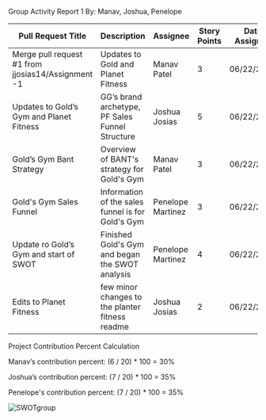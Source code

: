 Group Activity Report 1
By: Manav, Joshua, Penelope


| Pull Request Title | Description | Assignee  | Story Points |Date Assigned  |Date Completed |
| ------------- | ------------- |------------- | ------------- |------------- | ------------- |
| Merge pull request #1 from jjosias14/Assignment -1  | Updates to Gold and Planet Fitness| Manav Patel | 3 | 06/22/2023  | 06/29/2023| 
| Updates to Gold’s Gym and Planet Fitness|GG’s brand archetype, PF Sales Funnel Structure| Joshua Josias  | 5  | 06/22/2023  | 06/29/2023 |
| Gold’s Gym Bant Strategy  | Overview of BANT's strategy for Gold's Gym  | Manav Patel  | 3 | 06/22/2023 | 06/29/2023  |
| Gold's Gym Sales Funnel | Information of the sales funnel is for Gold's Gym | Penelope Martinez | 3 | 06/22/2023  | 06/29/2023  |
| Update ro Gold’s Gym and start of SWOT|Finished Gold's Gym and began the SWOT analysis| Penelope Martinez | 4 | 06/22/2023| 06/29/2023 |
| Edits to Planet Fitness  |few minor changes to the planter fitness readme | Joshua Josias  | 2 | 06/22/2023 | 06/29/2023  |





Project Contribution Percent Calculation

Manav’s contribution percent: 
(6 / 20) * 100 = 30%

Joshua’s contribution percent: 
(7 / 20) * 100 = 35%

Penelope's contribution percent: 
(7 / 20) * 100 = 35%

![SWOTgroup](https://github.com/jjosias14/IS218-450-Team-E/assets/98057287/378d68de-9080-43ea-b83f-9ad8c80769f2)
